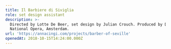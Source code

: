 ```yaml
---
title: Il Barbiere di Siviglia
role: set design assistant
description: >-
  Directed by Lotte De Beer, set design by Julian Crouch. Produced by Dutch
  National Opera, Amsterdam.
url: 'https://annacingi.com/projects/barber-of-seville'
openedAt: 2018-10-15T14:24:00.000Z
---
```


